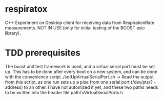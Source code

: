 # respiratox
C++ Experiment on Desktop client for receiving data from RespirationRate
measurements. NOT IN USE (only for initial testing of the BOOST asio library).

# TDD prerequisites
The boost unit test framework is used, and a virtual serial port must be set
up. This has to be done after every boot on a new system, and can be done with
the convenience script ./setUpVirtualSerialPort.sh
-> Read the output from this script, as one run sets up a pipe from one serial
port (/dev/pts/? - address) to an other. 
I have not automized it yet, and these two paths needs to be written into the
header file pathToVirtualSerialPorts.h
